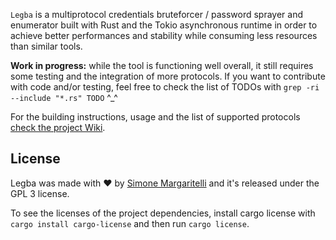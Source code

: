 `Legba` is a multiprotocol credentials bruteforcer / password sprayer and enumerator built with Rust and the Tokio asynchronous runtime in order to achieve
better performances and stability while consuming less resources than similar tools.

**Work in progress:** while the tool is functioning well overall, it still requires some testing and the integration of more protocols. If you want to contribute with code and/or testing, feel free to check the list of TODOs with `grep -ri --include "*.rs" TODO` ^_^

For the building instructions, usage and the list of supported protocols [check the project Wiki](https://github.com/evilsocket/legba/wiki).

## License

Legba was made with ♥  by [Simone Margaritelli](https://www.evilsocket.net/) and it's released under the GPL 3 license.

To see the licenses of the project dependencies, install cargo license with `cargo install cargo-license` and then run `cargo license`.